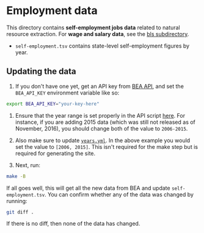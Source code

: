# Employment data

This directory contains **self-employment jobs data** related to
natural resource extraction. For **wage and salary data**, see the
[bls subdirectory](bls/).

* `self-employment.tsv` contains state-level self-employment figures
  by year.

## Updating the data

1. If you don't have one yet, get an API key from [BEA API][API],
   and set the `BEA_API_KEY` environment variable like so:

  ```sh
  export BEA_API_KEY="your-key-here"
  ```

1. Ensure that the year range is set properly in the API script
   [here](get-bea-jobs.js#L11).  For instance, if you are adding
   2015 data (which was still not released as of November, 2016),
   you should change both of the value to `2006-2015`.

1. Also make sure to update [`years.yml`](_data/years.yml). In the above example you would set the value to `[2006, 2015]`. This isn't required for the make step but is required for generating the site.

1. Next, run:

  ```sh
  make -B
  ```

If all goes well, this will get all the new data from BEA and update
`self-employment.tsv`. You can confirm whether any of the data was
changed by running:

```sh
git diff .
```

If there is no diff, then none of the data has changed.

[BEA]: http://www.bea.gov/
[API]: http://www.bea.gov/API/
